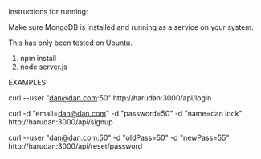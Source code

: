 Instructions for running:

Make sure MongoDB is installed and running as a service on your system.

This has only been tested on Ubuntu.

1. npm install
2. node server.js

EXAMPLES:

curl --user "dan@dan.com:50" http://harudan:3000/api/login

 curl -d "email=dan@dan.com" -d "password=50" -d "name=dan lock" http://harudan:3000/api/signup

curl --user "dan@dan.com:50" -d "oldPass=50" -d "newPass=55" http://harudan:3000/api/reset/password
